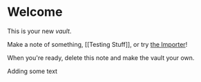# Welcome


This is your new *vault*.

Make a note of something, [[Testing Stuff]], or try [the Importer](https://help.obsidian.md/Plugins/Importer)!

When you're ready, delete this note and make the vault your own.

Adding some text
